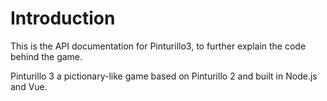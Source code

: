 # Introduction

This is the API documentation for Pinturillo3, to further explain the code behind the game.

Pinturillo 3 a pictionary-like game based on Pinturillo 2 and built in Node.js and Vue. 